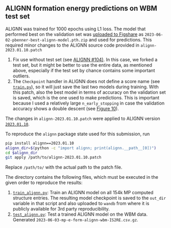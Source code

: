 ## ALIGNN formation energy predictions on WBM test set

ALIGNN was trained for 1000 epochs using L1 loss. The model that performed best on the validation set was [uploaded to Figshare](https://figshare.com/account/articles/22715158?file=41233560) as `2023-06-02-pbenner-best-alignn-model.pth.zip` and used for predictions. This required minor changes to the ALIGNN source code provided in `alignn-2023.01.10.patch`

1. Fix use without test set (see [ALIGNN #104)](https://github.com/usnistgov/alignn/issues/104#issue-1723978225). In this case, we forked a test set, but it might be better to use the entire data, as mentioned above, especially if the test set by chance contains some important outliers.
1. The `Checkpoint` handler in ALIGNN does not define a score name (see [`train.py`](https://github.com/usnistgov/alignn/blob/46334500cac9833125b3e444d65d0246e692bd61/alignn/train.py#L851)), so it will just save the last two models during training. With this patch, also the best model in terms of accuracy on the validation set is saved, which is the one used to make predictions. This is important because I used a relatively large `n_early_stopping` in case the validation accuracy shows a double descent (see [Figure 10](https://arxiv.org/pdf/1912.02292.pdf)).

The changes in `alignn-2023.01.10.patch` were applied to ALIGNN version [`2023.01.10`](https://pypi.org/project/alignn/2023.10.1).

To reproduce the `alignn` package state used for this submission, run

```bash
pip install alignn==2023.01.10
alignn_dir=$(python -c "import alignn; print(alignn.__path__[0])")
cd $alignn_dir
git apply /path/to/alignn-2023.01.10.patch
```

Replace `/path/to/` with the actual path to the patch file.

The directory contains the following files, which must be executed in the given order to reproduce the results:

1. [`train_alignn.py`](train_alignn.py): Train an ALIGNN model on all 154k MP computed structure entries. The resulting model checkpoint is saved to the `out_dir` variable in that script and also uploaded to `wandb` from where it is publicly available for 3rd party reproducibility.
1. [`test_alignn.py`](test_alignn.py): Test a trained ALIGNN model on the WBM data. Generated `2023-06-03-mp-e-form-alignn-wbm-IS2RE.csv.gz`.
